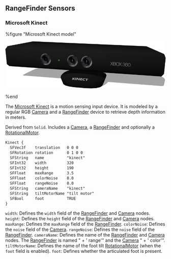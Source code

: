 ## RangeFinder Sensors

### Microsoft Kinect

%figure "Microsoft Kinect model"

![kinect.png](images/sensors/kinect.png)

%end

The [Microsoft Kinect](https://en.wikipedia.org/wiki/Kinect) is a motion sensing input device.
It is modeled by a regular RGB [Camera](../reference/camera.md) and a [RangeFinder](../reference/rangefinder.md) device to retrieve depth information in meters.

Derived from `Solid`.
Includes a [Camera](../reference/camera.md), a [RangeFinder](../reference/rangefinder.md) and optionally a [RotationalMotor](../reference/rotationalmotor.md).

```
Kinect {
  SFVec3f    translation   0 0 0
  SFRotation rotation      0 1 0 0
  SFString   name          "kinect"
  SFInt32    width         320
  SFInt32    height        190
  SFFloat    maxRange      3.5
  SFFloat    colorNoise    0.0
  SFFloat    rangeNoise    0.0
  SFString   cameraName    "kinect"
  SFString   tiltMotorName "tilt motor"
  SFBool     foot          TRUE
}
```

`width`: Defines the `width` field of the [RangeFinder](../reference/rangefinder.md) and [Camera](../reference/camera.md) nodes.
`height`: Defines the `height` field of the [RangeFinder](../reference/rangefinder.md) and [Camera](../reference/camera.md) nodes.
`maxRange`: Defines the `maxRange` field of the [RangeFinder](../reference/rangefinder.md).
`colorNoise`: Defines the `noise` field of the [Camera](../reference/camera.md).
`rangeNoise`: Defines the `noise` field of the [RangeFinder](../reference/rangefinder.md).
`cameraName`: Defines the name of the [RangeFinder](../reference/rangefinder.md) and [Camera](../reference/camera.md) nodes. The [RangeFinder](../reference/rangefinder.md) is named "<cameraName> + ' range'" and the [Camera](../reference/camera.md) "<cameraName> + ' color'".
`tiltMotorName`: Defines the name of the foot tilt [RotationalMotor](../reference/rotationalmotor.md) (when the `foot` field is enabled).
`foot`: Defines whether the articulated foot is present.
